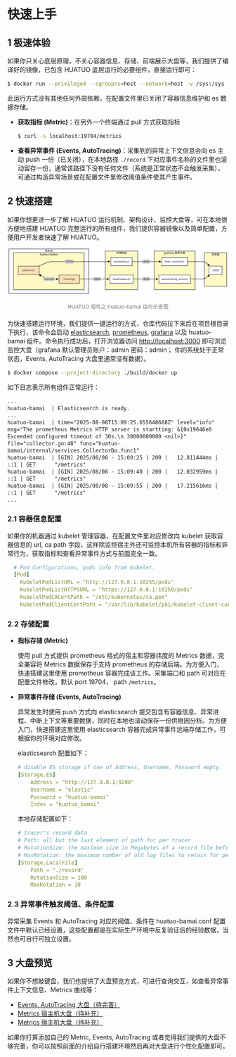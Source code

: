 

# 快速上手

## 1 极速体验
如果你只关心底层原理，不关心容器信息、存储、前端展示大盘等，我们提供了编译好的镜像，已包含 HUATUO 底层运行的必要组件，直接运行即可：

```bash
$ docker run --privileged --cgroupns=host --network=host -v /sys:/sys -v /run:/run huatuo/huatuo-bamai:latest
```

此运行方式没有其他任何外部依赖，在配置文件里已关闭了容器信息维护和 es 数据存储。

- **获取指标 (Metric)**：在另外一个终端通过 pull 方式获取指标
    ```bash
    $ curl -s localhost:19704/metrics
    ```
- **查看异常事件 (Events, AutoTracing)**：采集到的异常上下文信息会向 es 主动 push 一份（已关闭），在本地路径 `./record` 下对应事件名称的文件里也滚动留存一份，通常该路径下没有任何文件（系统是正常状态不会触发采集），可通过构造异常场景或在配置文件里修改阈值条件使其产生事件。

## 2 快速搭建
如果你想更进一步了解 HUATUO 运行机制、架构设计、监控大盘等，可在本地很方便地搭建 HUATUO 完整运行的所有组件，我们提供容器镜像以及简单配置，方便用户开发者快速了解 HUATUO。

![](./quick-start-cn.png)

<div style="text-align: center; margin: 8px 0 20px 0; color: #777;">
<small>
HUATUO 组件之 huatuo-bamai 运行示意图<br>
</small>
</div>

为快速搭建运行环境，我们提供一键运行的方式，仓库代码拉下来后在项目根目录下执行，该命令会启动 [elasticsearch](https://www.elastic.co), [prometheus](https://prometheus.io), [grafana](https://grafana.com) 以及 huatuo-bamai 组件。命令执行成功后，打开浏览器访问 [http://localhost:3000](http://localhost:3000) 即可浏览监控大盘（grafana 默认管理员账户：admin 密码：admin； 你的系统处于正常状态，Events, AutoTracing 大盘里通常没有数据）。

```bash
$ docker compose --project-directory ./build/docker up
```

如下日志表示所有组件正常运行：
```
...
huatuo-bamai  | Elasticsearch is ready.
...
huatuo-bamai  | time="2025-08-08T15:09:25.655648688Z" level="info" msg="The prometheus Metrics HTTP server is startting: &{0x19646e0 Exceeded configured timeout of 30s.\n 30000000000 <nil>}" file="collector.go:48" func="huatuo-bamai/internal/services.CollectorDo.func1"
huatuo-bamai  | [GIN] 2025/08/08 - 15:09:25 | 200 |   12.811444ms |             ::1 | GET      "/metrics"
huatuo-bamai  | [GIN] 2025/08/08 - 15:09:40 | 200 |   12.032959ms |             ::1 | GET      "/metrics"
huatuo-bamai  | [GIN] 2025/08/08 - 15:09:55 | 200 |   17.215616ms |             ::1 | GET      "/metrics"
...
```

### 2.1 容器信息配置
如果你的机器通过 kubelet 管理容器，在配置文件里对应修改向 kubelet 获取容器信息的 url, ca path 字段，这样除监控宿主外还可监控本机所有容器的指标和异常行为，获取指标和查看异常事件方式与前面完全一致。
```yml
  # Pod Configurations, pods info from kubelet.
  [Pod]
    KubeletPodListURL = "http://127.0.0.1:10255/pods"
    KubeletPodListHTTPSURL = "https://127.0.0.1:10250/pods"
    KubeletPodCACertPath = "/etc/kubernetes/ca.pem"
    KubeletPodClientCertPath = "/var/lib/kubelet/pki/kubelet-client-current.pem"
```

### 2.2 存储配置
- **指标存储 (Metric)**

    使用 pull 方式提供 prometheus 格式的宿主和容器纬度的 Metrics 数据，完全兼容将 Metrics 数据保存于支持 prometheus 的存储后端。为方便入门，快速搭建这里使用 prometheus 容器完成该工作。采集端口和 path 可对应在配置文件修改，默认 port 19704， path `/metrics`。

- **异常事件存储 (Events, AutoTracing)**

    异常发生时使用 push 方式向 elasticsearch 提交包含有容器信息、异常进程、中断上下文等重要数据，同时在本地也滚动保存一份供根因分析。为方便入门，快速搭建这里使用 elasticsearch 容器完成异常事件远端存储工作，可根据你的环境对应修改。

    elasticsearch 配置如下：
    ```yaml
    # disable ES storage if one of Address, Username, Password empty.
    [Storage.ES]
        Address = "http://127.0.0.1:9200"
        Username = "elastic"
        Password = "huatuo-bamai"
        Index = "huatuo_bamai"
    ```

    本地存储配置如下：
    ```yaml
    # tracer's record data
    # Path: all but the last element of path for per tracer
    # RotationSize: the maximum size in Megabytes of a record file before it gets rotated for per subsystem
    # MaxRotation: the maximum number of old log files to retain for per subsystem
    [Storage.LocalFile]
        Path = "./record"
        RotationSize = 100
        MaxRotation = 10
    ```

### 2.3 异常事件触发阈值、条件配置
异常采集 Events 和 AutoTracing 对应的阈值、条件在 huatuo-bamai.conf 配置文件中默认已经设置，这些配置都是在实际生产环境中反复验证后的经验数据，当然也可自行可独立设置。

## 3 大盘预览
如果你不想敲键盘，我们也提供了大盘预览方式，可进行查询交互，如查看异常事件上下文信息、Metrics 曲线等：

- [Events, AutoTracing 大盘（待完善）](http://console.huatuo.tech/public-dashboards/0e4a67cd787a476d93e634b8a6b77b9d)
- [Metrics 宿主机大盘（待补充）]()
- [Metrics 宿主机大盘（待补充）]()

如果你打算添加自己的 Metric, Events, AutoTracing 或者觉得我们提供的大盘不够完善，你可以按照前面的介绍自行搭建环境然后再对大盘进行个性化配置即可。